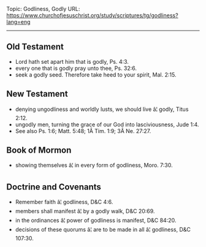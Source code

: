 Topic: Godliness, Godly
URL: https://www.churchofjesuschrist.org/study/scriptures/tg/godliness?lang=eng

---

## Old Testament

- Lord hath set apart him that is godly, Ps. 4:3.
- every one that is godly pray unto thee, Ps. 32:6.
- seek a godly seed. Therefore take heed to your spirit, Mal. 2:15.

## New Testament

- denying ungodliness and worldly lusts, we should live â¦ godly, Titus 2:12.
- ungodly men, turning the grace of our God into lasciviousness, Jude 1:4.
- See also Ps. 1:6; Matt. 5:48; 1Â Tim. 1:9; 3Â Ne. 27:27.

## Book of Mormon

- showing themselves â¦ in every form of godliness, Moro. 7:30.

## Doctrine and Covenants

- Remember faith â¦ godliness, D&C 4:6.
- members shall manifest â¦ by a godly walk, D&C 20:69.
- in the ordinances â¦ power of godliness is manifest, D&C 84:20.
- decisions of these quorums â¦ are to be made in all â¦ godliness, D&C 107:30.

